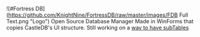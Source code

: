 ![#Fortress DB](https://github.com/KnightNine/FortressDB/raw/master/images/FDB Full Text.png "Logo")
Open Source Database Manager Made in WinForms that copies CastleDB's UI structure.
Still working on a [way to have subTables](https://stackoverflow.com/questions/61284153/how-would-i-go-about-creating-a-dropdown-subtable-sub-datagridview-in-winform)
